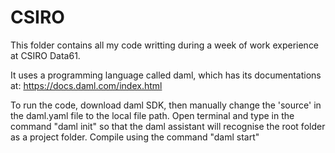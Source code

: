 # CSIRO

This folder contains all my code writting during a week of work experience at CSIRO Data61.

It uses a programming language called daml, which has its documentations at:
https://docs.daml.com/index.html

To run the code, download daml SDK, then manually change the 'source' in the daml.yaml file to the local file path. Open terminal and type in the command "daml init" so that the daml assistant will recognise the root folder as a project folder. Compile using the command "daml start"
